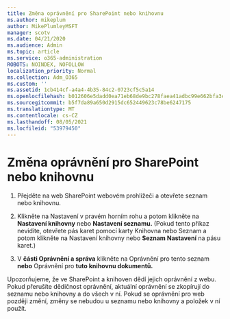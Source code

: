 ```yaml
---
title: Změna oprávnění pro SharePoint nebo knihovnu
ms.author: mikeplum
author: MikePlumleyMSFT
manager: scotv
ms.date: 04/21/2020
ms.audience: Admin
ms.topic: article
ms.service: o365-administration
ROBOTS: NOINDEX, NOFOLLOW
localization_priority: Normal
ms.collection: Adm_O365
ms.custom: ''
ms.assetid: 1cb414cf-a4a4-4b35-84c2-0723cf5c5a14
ms.openlocfilehash: b012606e5dadd0ea71eb68de9bc278faea41adbc99e662bfa3eea6653548c1a8
ms.sourcegitcommit: b5f7da89a650d2915dc652449623c78be6247175
ms.translationtype: MT
ms.contentlocale: cs-CZ
ms.lasthandoff: 08/05/2021
ms.locfileid: "53979450"
---
```

# <a name="change-permissions-for-a-sharepoint-list-or-library"></a>Změna oprávnění pro SharePoint nebo knihovnu

1. Přejděte na web SharePoint webovém prohlížeči a otevřete seznam nebo knihovnu.
    
2. Klikněte na Nastavení v pravém horním rohu a potom klikněte na **Nastavení knihovny** nebo **Nastavení seznamu.** (Pokud tento příkaz nevidíte, otevřete  pás  karet pomocí karty Knihovna nebo  Seznam a potom klikněte na Nastavení knihovny nebo **Seznam Nastavení** na pásu karet.) 
    
3. V **části Oprávnění a správa** klikněte na Oprávnění pro tento seznam **nebo** Oprávnění pro **tuto knihovnu dokumentů.**
    
Upozorňujeme, že ve SharePoint a knihoven dědí jejich oprávnění z webu. Pokud přerušíte dědičnost oprávnění, aktuální oprávnění se zkopírují do seznamu nebo knihovny a do všech v ní. Pokud se oprávnění pro web později změní, změny se nebudou u seznamu nebo knihovny a položek v ní použít.
  

